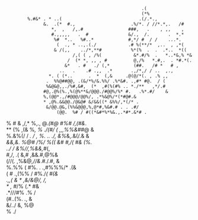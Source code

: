                                                                                 
                                                                                
                                                       .(                       
                                                       (*%                      
            %.#&* . * ..(                             .(/.*.,                   
                  &.  .(*  #.,                     .%/*. / //*.*,.   /#         
                     *,  ,   /,.#                 ###,   .    , ,,    ,         
                     #.,,,,,   .  #               &/.,  /.       .  *.*         
                      %#  *..   %#..*             #,*/ #  / /    ...*.          
                       (  ., * ..,.(./            .# %(**/*  ,..  , ,*(         
                      & /(,,    ../*,**#           %*(%  .  .  .*..  *((        
                             /,( ( , /%(            &*.#/%  .   *..*&,% *&      
                           /  (* *, ,, , #          @,/%   *.#,.  . *#.*(.      
                          &*   . #   ./ (,*         (##.   /# *   # ,           
                        ..   .    .# .,,  .*       .,/*,/ / ..  ,.,             
                    *. ( (*..      .  *  (,&     .@(@/*(. , .% ,,               
                   .  %%@##@@, .(&/*%/&.%%/ .%*&#. .,#* #@.  / (                
                   %&@&@,,./%#,&#,  (*  ,#(%(#% .. *./**   ,*/.#                
                  #@,.@%(%.,%(@%**&/@@@./#@@%/%* #.   .%*.#/    &               
                  %,(@@*.,/#@@@/@@%/, .*%&@%/*(*#@#.&                           
                  * ,@%.&&@@./@&@# &/&&((* &%%/,*(/* .                          
                   &/@@.@&,(%%&@@@,%,@*#,%&#.# . . .#/                          
                       (@@.  %# / #((*&#*%*%&.,.*#*.&*# .                       
   % #   & ,/,*                 %,.,    @.*(#@ #%# */*,(#&*.                    
    ** (% ,(&  %*, %          ./(#/      ( *,,*,%%&#*#@     &                   
        %.&%(/  /   *. / *, %.  ..       .*/, &%*&,.&(/.& &                     
                 *&&,&. *%@#  /%/     %((  &#  *#,/( #&  (%.                    
                                    ../ / &%//,%*&&*,#*(,                       
                                 #,/,  .(    &,# ,&&.#,@%&                      
                               (//(. ,%&@*,//&*.#./.#,    &                     
                             %.%% ( #%. .     .,#%%%/* .(&                      
                            (   # .,(%% /    #%./***(   *#(&                    
                             .,*,( &* *     ,&/&*@/,       /,                   
                                   *  ,*   *#*/% (.*       #&                   
                                       .*///#%   .%        /                    
                                     (#..(%.     .,       &                     
                                   &/../        &,     %@                       
                               % ./                                             
                                                                                
                                                                                
